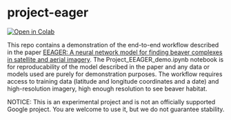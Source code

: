 # project-eager

[![Open in Colab](https://colab.research.google.com/assets/colab-badge.svg)](https://colab.research.google.com/github/google/project-eager/blob/main/Project_EEAGER_demo.ipynb)

This repo contains a demonstration of the end-to-end workflow described in the paper 
[EEAGER: A neural network model for finding beaver complexes in satellite and aerial imagery](https://doi.org/10.1029/2022JG007196). 
The Project_EEAGER_demo.ipynb notebook is for reproducability of the model described in the paper and any data or models used are purely for demonstration purposes. 
The workflow requires access to training data (latitude and longitude coordinates and a date) and high-resolution imagery, 
high enough resolution to see beaver habitat.

NOTICE: This is an experimental project and is not an officially supported Google project. 
You are welcome to use it, but we do not guarantee stability.
